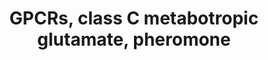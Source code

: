 ---
annotations:
- type: Pathway Ontology
  value: G protein mediated signaling pathway
- type: Pathway Ontology
  value: excitatory synaptic transmission pathway
authors:
- MaintBot
- Jmelius
- Eweitz
description: ''
last-edited: 2021-05-18
organisms:
- Gallus gallus
redirect_from:
- /index.php/Pathway:WP814
- /instance/WP814
schema-jsonld:
- '@context': https://schema.org/
  '@id': https://wikipathways.github.io/pathways/WP814.html
  '@type': Dataset
  creator:
    '@type': Organization
    name: WikiPathways
  description: ''
  keywords:
  - GRM7
  - GRM3
  - GABBR1
  - GRM1
  - GRM6
  - GPRC5C
  - GPRC5D
  - GPRC5B
  - GRM2
  - CASR
  - GRM5
  - GRM8
  - GPRC5A
  - GABBR2
  - GRM4
  license: CC0
  name: GPCRs, class C metabotropic glutamate, pheromone
seo: CreativeWork
title: GPCRs, class C metabotropic glutamate, pheromone
wpid: WP814
---